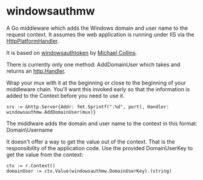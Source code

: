 # windowsauthmw

A Go middleware which adds the Windows domain and user name to the request context.
It assumes the web application is running under IIS via the [HttpPlatformHandler](https://docs.microsoft.com/en-us/iis/extensions/httpplatformhandler/httpplatformhandler-configuration-reference).

It is based on [windowsauthtoken](https://github.com/mfcollins3/windowsauthtoken)
by [Michael Collins](https://github.com/mfcollins3).

There is currently only one method: AddDomainUser which takes and returns an
[http.Handler](https://golang.org/pkg/net/http/#Handler).

Wrap your mux with it at the beginning or close to the beginning of your middleware
chain. You'll want this invoked early so that the information is added to the
Context before you need to use it.

    srv := &http.Server{Addr: fmt.Sprintf(":%d", port), Handler: windowsauthmw.AddDomainUser(mux)}

The middlware adds the domain and user name to the context in this format:
Domain\Username

It doesn't offer a way to get the value out of the context. That is the responsibility
of the application code. Use the provided DomainUserKey to get the value from the context:

    ctx := r.Context()
    domainUser := ctx.Value(windowsauthmw.DomainUserKey).(string)

